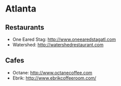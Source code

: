 # Atlanta

## Restaurants ##

* One Eared Stag: http://www.oneearedstagatl.com
* Watershed: http://watershedrestaurant.com

## Cafes

* Octane: http://www.octanecoffee.com
* Ebrik: http://www.ebrikcoffeeroom.com/ 
